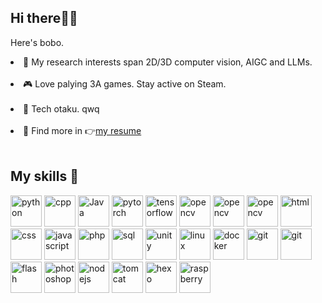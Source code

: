 ## Hi there🙆‍♀️

Here's bobo.

<li>🔭 My research interests span 2D/3D computer vision, AIGC and LLMs.</li><br>

<li>🎮 Love palying 3A games. Stay active on Steam. </li><br>
  
<li>🎨 Tech otaku. qwq</li><br>

<li>📄 Find more in 👉<a href="https://luciferbobo.github.io/">my resume</a> </li><br>



## My skills 🔨

<p align="left">
  <img src="https://img.icons8.com/dusk/64/000000/python.png" alt="python" width="50" height="50"/>
  <img src="https://img.icons8.com/color/48/000000/c-plus-plus-logo.png" alt="cpp" width="50" height="50"/>
  <img src="https://cdn-icons-png.flaticon.com/128/226/226777.png" alt="Java" width="50" height="50"/>

  <img src="https://www.vectorlogo.zone/logos/pytorch/pytorch-icon.svg" alt="pytorch" width="50" height="50"/>
  <img src="https://www.vectorlogo.zone/logos/tensorflow/tensorflow-icon.svg" alt="tensorflow" width="50" height="50"/>
  <img src="https://www.vectorlogo.zone/logos/opencv/opencv-icon.svg" alt="opencv" width="50" height="50"/>
  <img src="https://www.vectorlogo.zone/logos/numpy/numpy-icon.svg" alt="opencv" width="50" height="50"/>

  <img src="https://upload.wikimedia.org/wikipedia/commons/thumb/2/21/Matlab_Logo.png/182px-Matlab_Logo.png" alt="opencv" width="50" height="50"/>

  
  
  <img src="https://cdn-icons-png.flaticon.com/512/5968/5968267.png" alt="html" width="50" height="50"/>
  <img src="https://cdn-icons-png.flaticon.com/128/5968/5968242.png" alt="css" width="50" height="50"/>
  <img src="https://www.vectorlogo.zone/logos/javascript/javascript-icon.svg" alt="javascript" width="50" height="50"/>
  <img src="https://cdn-icons-png.flaticon.com/128/919/919830.png" alt="php" width="50" height="50"/>
  
  <img src="https://cdn-icons-png.flaticon.com/128/1265/1265531.png" alt="sql" width="50" height="50"/>

  <img src="https://img.icons8.com/ios-filled/50/000000/unity.png" alt="unity" width="50" height="50"/>
  <img src="https://cdn-icons-png.flaticon.com/128/226/226772.png" alt="linux" width="50" height="50"/>
  <img src="https://cdn-icons-png.flaticon.com/128/5969/5969059.png" alt="docker" width="50" height="50"/>
  <img src="https://cdn-icons-png.flaticon.com/128/4626/4626029.png" alt="git" width="50" height="50"/>

  <img src="https://www.vectorlogo.zone/logos/qtio/qtio-icon.svg" alt="git" width="50" height="50"/>

  <img src="https://cdn-icons-png.flaticon.com/128/5436/5436992.png" alt="flash" width="50" height="50"/>
  <img src="https://cdn-icons-png.flaticon.com/128/5968/5968520.png" alt="photoshop" width="50" height="50"/>

  <img src="https://cdn-icons-png.flaticon.com/128/919/919825.png" alt="nodejs" width="50" height="50"/>
  <img src="https://www.vectorlogo.zone/logos/apache_tomcat/apache_tomcat-icon.svg" alt="tomcat" width="50" height="50"/>

  <img src="https://www.vectorlogo.zone/logos/hexoio/hexoio-icon.svg" alt="hexo" width="50" height="50"/>

  <img src="https://www.vectorlogo.zone/logos/raspberrypi/raspberrypi-icon.svg" alt="raspberry" width="50" height="50"/>
  

  

  



  
</p>




